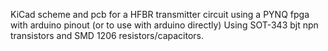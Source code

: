 KiCad scheme and pcb for a HFBR transmitter circuit using a PYNQ fpga with arduino pinout (or to use with arduino directly)
Using SOT-343 bjt npn transistors and SMD 1206 resistors/capacitors.

